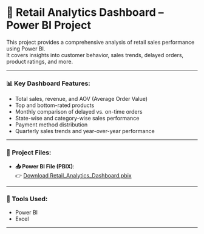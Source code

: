 # 🛒 Retail Analytics Dashboard – Power BI Project

This project provides a comprehensive analysis of retail sales performance using Power BI.  
It covers insights into customer behavior, sales trends, delayed orders, product ratings, and more.

---

### 📊 Key Dashboard Features:
- Total sales, revenue, and AOV (Average Order Value)
- Top and bottom-rated products
- Monthly comparison of delayed vs. on-time orders
- State-wise and category-wise sales performance
- Payment method distribution
- Quarterly sales trends and year-over-year performance

---

### 📂 Project Files:
- **📥 Power BI File (PBIX)**:  
  👉 [Download Retail_Analytics_Dashboard.pbix](https://drive.google.com/file/d/1gv77b6mEj-N7hbt7B2AzWpnbe7hto_fR/view?usp=drive_link)

---

### 📎 Tools Used:
- Power BI
- Excel

---
